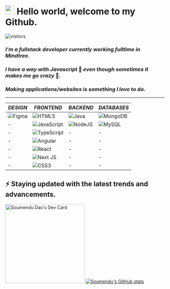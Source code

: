 # <img src="https://github.com/TheDudeThatCode/TheDudeThatCode/blob/master/Assets/Hi.gif" width="29px">  Hello world, welcome to my Github.
![visitors](https://visitor-badge.glitch.me/badge?page_id=soumendudas22&left_color=green&right_color=red)
### *I'm a fullstack developer currently working fulltime in Mindtree.*
### *I have a way with Javascript* 🥰 *even though sometimes it makes me go crazy* 🤯. 
### *Making applications/websites is something I love to do.*
<hr />

| *DESIGN*      | *FRONTEND* | *BACKEND* | *DATABASES* |
| ----------- | ----------- | ----------- | ----------- |
| ![Figma](https://img.shields.io/badge/figma-%23F24E1E.svg?style=for-the-badge&logo=figma&logoColor=white)      | ![HTML5](https://img.shields.io/badge/html5-%23E34F26.svg?style=for-the-badge&logo=html5&logoColor=white)       | ![Java](https://img.shields.io/badge/java-%23ED8B00.svg?style=for-the-badge&logo=java&logoColor=white) | ![MongoDB](https://img.shields.io/badge/MongoDB-%234ea94b.svg?style=for-the-badge&logo=mongodb&logoColor=white) |
| - | ![JavaScript](https://img.shields.io/badge/javascript-%23323330.svg?style=for-the-badge&logo=javascript&logoColor=%23F7DF1E) | ![NodeJS](https://img.shields.io/badge/node.js-6DA55F?style=for-the-badge&logo=node.js&logoColor=white) | ![MySQL](https://img.shields.io/badge/mysql-%2300f.svg?style=for-the-badge&logo=mysql&logoColor=white) |
| - | ![TypeScript](https://img.shields.io/badge/typescript-%23007ACC.svg?style=for-the-badge&logo=typescript&logoColor=white) | - | - |
| - | ![Angular](https://img.shields.io/badge/angular-%23DD0031.svg?style=for-the-badge&logo=angular&logoColor=white) | - | - |
| - | ![React](https://img.shields.io/badge/react-%2320232a.svg?style=for-the-badge&logo=react&logoColor=%2361DAFB) | - | - |
| - | ![Next JS](https://img.shields.io/badge/Next-black?style=for-the-badge&logo=next.js&logoColor=white) | - | - |
| - | 	![CSS3](https://img.shields.io/badge/css3-%231572B6.svg?style=for-the-badge&logo=css3&logoColor=white) | - | - |

## ⚡ Staying updated with the latest trends and advancements.
<a href="https://app.daily.dev/soumendudas22"><img src="https://api.daily.dev/devcards/5ad0e2daec324d0c95db612dd847afef.png?r=ggj" width="250" alt="Soumendu Das's Dev Card"/></a>
[![Soumendu's GitHub stats](https://github-readme-stats.vercel.app/api?username=soumendudas22)](https://github.com/soumendudas22/github-readme-stats)
